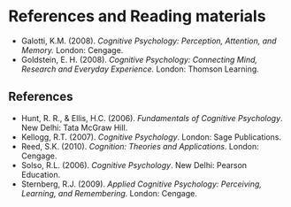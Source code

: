# References and Reading materials

- Galotti, K.M. (2008). *Cognitive Psychology: Perception, Attention, and Memory.* London: Cengage.
- Goldstein, E. H. (2008). *Cognitive Psychology: Connecting Mind, Research and Everyday Experience.* London: Thomson Learning.

## References
- Hunt, R. R., & Ellis, H.C. (2006). *Fundamentals of Cognitive Psychology*. New Delhi: Tata McGraw Hill.
- Kellogg, R.T. (2007). *Cognitive Psychology*. London: Sage Publications.
- Reed, S.K. (2010). *Cognition: Theories and Applications*. London: Cengage.
- Solso, R.L. (2006). *Cognitive Psychology*. New Delhi: Pearson Education.
- Sternberg, R.J. (2009). *Applied Cognitive Psychology: Perceiving, Learning, and Remembering*. London: Cengage.
